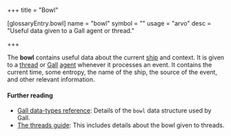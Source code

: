+++
title = "Bowl"

[glossaryEntry.bowl]
name = "bowl"
symbol = ""
usage = "arvo"
desc = "Useful data given to a Gall agent or thread."

+++

The **bowl** contains useful data about the current
[ship](/glossary/ship) and context. It is given to a
[thread](/glossary/thread) or [Gall](/glossary/gall)
[agent](/glossary/agent) whenever it processes an event. It contains
the current time, some entropy, the name of the ship, the source of the event,
and other relevant information.

#### Further reading

- [Gall data-types reference](/system/kernel/gall/reference/data-types#bowl): Details of
  the `bowl` data structure used by Gall.
- [The threads guide](/userspace/threads/tutorials/basics/input#bowl): This includes
  details about the bowl given to threads.
